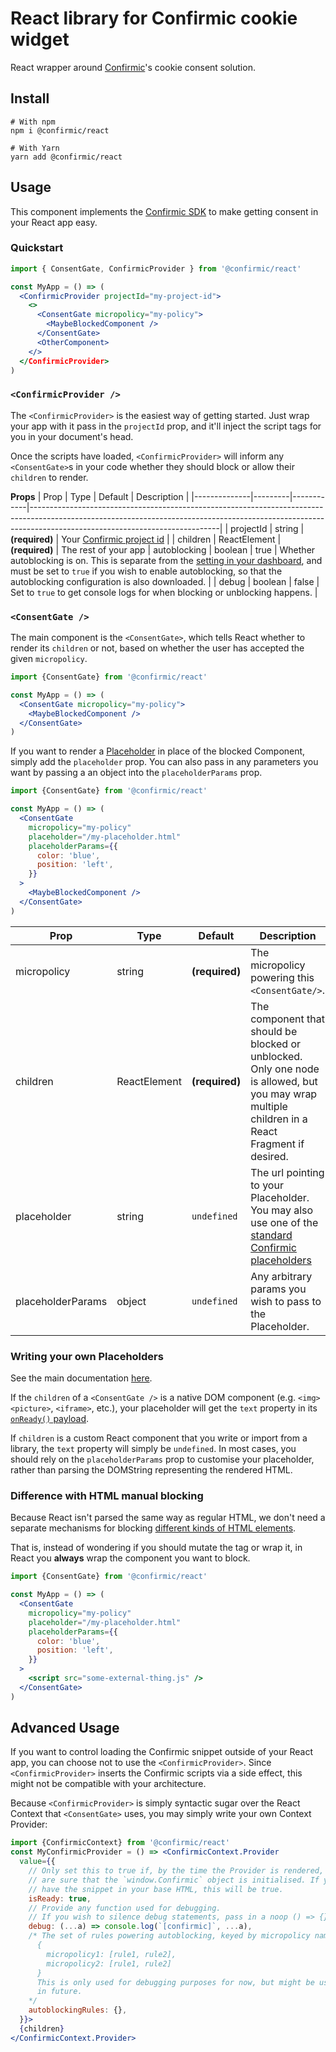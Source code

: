 # React library for Confirmic cookie widget

React wrapper around [Confirmic](http://confirmic.com/)'s cookie consent solution.

## Install
```
# With npm
npm i @confirmic/react

# With Yarn
yarn add @confirmic/react
```

## Usage

This component implements the [Confirmic SDK](https://confirmic.com/reference#the-confirmic-sdk) to make getting consent in your React app easy.

### Quickstart

```jsx
import { ConsentGate, ConfirmicProvider } from '@confirmic/react'

const MyApp = () => (
  <ConfirmicProvider projectId="my-project-id">
    <>
      <ConsentGate micropolicy="my-policy">
        <MaybeBlockedComponent />
      </ConsentGate>
      <OtherComponent>
    </>
  </ConfirmicProvider>
)
```

### `<ConfirmicProvider />`
The `<ConfirmicProvider>` is the easiest way of getting started.
Just wrap your app with it pass in the `projectId` prop, and it'll inject the script tags for you in your document's head.

Once the scripts have loaded, `<ConfirmicProvider>` will inform any
`<ConsentGate>`s in your code whether they should block or allow their `children`
to render.

**Props**
| Prop         | Type    | Default    | Description                                                                                                                                                                                               |
|--------------|---------|------------|-----------------------------------------------------------------------------------------------------------------------------------------------------------------------------------------------------------|
| projectId    | string       | **(required)** | Your [Confirmic project id](https://app.confirmic.com/dashboard/developers)                                                                                                                                    |
| children     | ReactElement | **(required)** | The rest of your app
| autoblocking | boolean      | true           | Whether autoblocking is on. This is separate from the [setting in your dashboard](https://app.confirmic.com/dashboard/autoblocking), and must be set to `true` if you wish to enable autoblocking, so that the autoblocking configuration is also downloaded. |
| debug        | boolean      | false          | Set to `true` to get console logs for when blocking or unblocking happens.                                                                                                                                |


### `<ConsentGate />`
The main component is the `<ConsentGate>`, which tells React whether to
render its `children` or not, based on whether the user has accepted the given
`micropolicy`.

```jsx
import {ConsentGate} from '@confirmic/react'

const MyApp = () => (
  <ConsentGate micropolicy="my-policy">
    <MaybeBlockedComponent />
  </ConsentGate>
)
```

If you want to render a [Placeholder](https://confirmic.com/docs/placeholders)
in place of the blocked Component, simply add the `placeholder` prop. You
can also pass in any parameters you want by passing a an object into the `placeholderParams` prop.

```jsx
import {ConsentGate} from '@confirmic/react'

const MyApp = () => (
  <ConsentGate
    micropolicy="my-policy"
    placeholder="/my-placeholder.html"
    placeholderParams={{
      color: 'blue',
      position: 'left',
    }}
  >
    <MaybeBlockedComponent />
  </ConsentGate>
)
```

| Prop              | Type         | Default     | Description                                                                                                                                     |
|-------------------|--------------|-------------|-------------------------------------------------------------------------------------------------------------------------------------------------|
| micropolicy       | string       | **(required)**  | The micropolicy powering this `<ConsentGate/>`.                                                                                                 |
| children          | ReactElement | **(required)** | The component that should be blocked or unblocked. Only one node is allowed, but you may wrap multiple children in a React Fragment if desired. |
| placeholder       | string       | `undefined`    | The url pointing to your Placeholder. You may also use one of the [standard Confirmic placeholders](https://confirmic.com/docs/placeholder-library)  |
| placeholderParams | object       | `undefined`    | Any arbitrary params you wish to pass to the Placeholder.                                                                                       |

### Writing your own Placeholders

See the main documentation [here](https://confirmic.com/docs/writing-your-own-placeholders).

If the `children` of a `<ConsentGate />` is a native DOM component (e.g. `<img>`
`<picture>`, `<iframe>`, etc.), your placeholder will get the `text` property
in its [`onReady()` payload](https://confirmic.com/reference#onready).

If `children` is a custom React component that you write or import from a
library, the `text` property will simply be `undefined`. In most cases, you
should rely on the `placeholderParams` prop to customise your placeholder,
rather than parsing the DOMString representing the rendered HTML.

### Difference with HTML manual blocking
Because React isn't parsed the same way as regular HTML, we don't need a separate
mechanisms for blocking [different kinds of HTML elements](https://confirmic.com/docs/manual-blocking).

That is, instead of wondering if you should mutate the tag or wrap it, in React
you **always** wrap the component you want to block.

```jsx
import {ConsentGate} from '@confirmic/react'

const MyApp = () => (
  <ConsentGate
    micropolicy="my-policy"
    placeholder="/my-placeholder.html"
    placeholderParams={{
      color: 'blue',
      position: 'left',
    }}
  >
    <script src="some-external-thing.js" />
  </ConsentGate>
)
```

## Advanced Usage

If you want to control loading the Confirmic snippet outside of your React app,
you can choose not to use the `<ConfirmicProvider>`. Since `<ConfirmicProvider>`
inserts the Confirmic scripts via a side effect, this might not be compatible
with your architecture.

Because `<ConfirmicProvider>` is simply syntactic sugar over the React Context
that `<ConsentGate>` uses, you may simply write your own Context Provider:

```jsx
import {ConfirmicContext} from '@confirmic/react'
const MyConfirmicProvider = () => <ConfirmicContext.Provider
  value={{
    // Only set this to true if, by the time the Provider is rendered, you
    // are sure that the `window.Confirmic` object is initialised. If you
    // have the snippet in your base HTML, this will be true.
    isReady: true,
    // Provide any function used for debugging.
    // If you wish to silence debug statements, pass in a noop () => {}
    debug: (...a) => console.log(`[confirmic]`, ...a),
    /* The set of rules powering autoblocking, keyed by micropolicy name:
      {
        micropolicy1: [rule1, rule2],
        micropolicy2: [rule1, rule2]
      }
      This is only used for debugging purposes for now, but might be used
      in future.
    */
    autoblockingRules: {},
  }}>
  {children}
</ConfirmicContext.Provider>
```